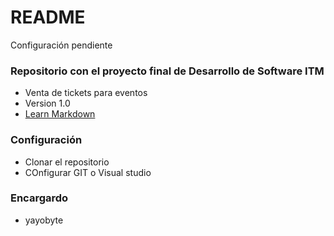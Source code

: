 # README #

Configuración pendiente

### Repositorio con el proyecto final de Desarrollo de Software ITM ###

* Venta de tickets para eventos
* Version 1.0
* [Learn Markdown](https://bitbucket.org/tutorials/markdowndemo)

### Configuración ###

* Clonar el repositorio
* COnfigurar GIT o Visual studio 


### Encargardo ###

* yayobyte